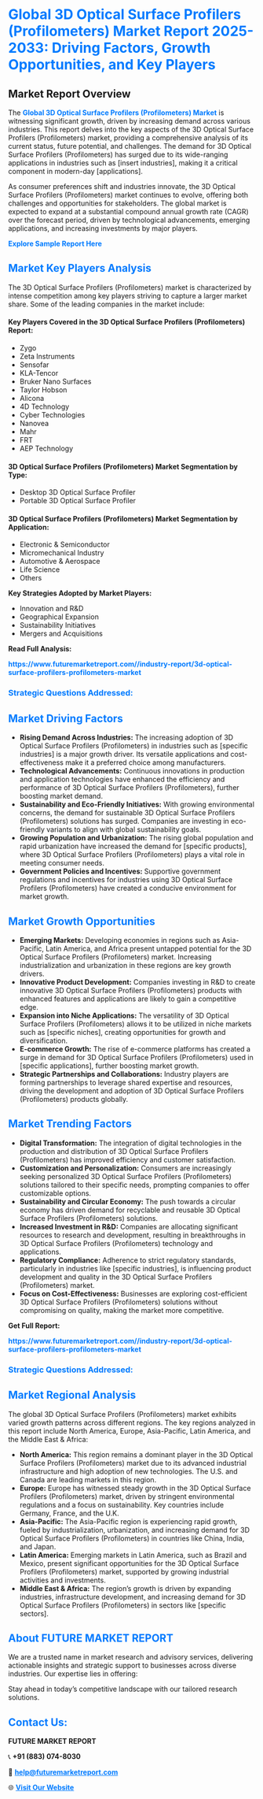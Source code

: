 <h1 style="color: #007BFF;">Global 3D Optical Surface Profilers (Profilometers) Market Report 2025-2033: Driving Factors, Growth Opportunities, and Key Players</h1>

<section id="overview">
<h2>Market Report Overview</h2>
<p>The <a href="https://www.futuremarketreport.com//industry-report/3d-optical-surface-profilers-profilometers-market" style="color: #007BFF; text-decoration: none;"><strong>Global 3D Optical Surface Profilers (Profilometers) Market</strong></a> is witnessing significant growth, driven by increasing demand across various industries. This report delves into the key aspects of the 3D Optical Surface Profilers (Profilometers) market, providing a comprehensive analysis of its current status, future potential, and challenges. The demand for 3D Optical Surface Profilers (Profilometers) has surged due to its wide-ranging applications in industries such as [insert industries], making it a critical component in modern-day [applications].</p>
<p>As consumer preferences shift and industries innovate, the 3D Optical Surface Profilers (Profilometers) market continues to evolve, offering both challenges and opportunities for stakeholders. The global market is expected to expand at a substantial compound annual growth rate (CAGR) over the forecast period, driven by technological advancements, emerging applications, and increasing investments by major players.</p>
</section>

<section id="overview">
<p><a href="https://www.futuremarketreport.com//request-sample/reportId=91755" style="color: #007BFF; text-decoration: none;"><strong>Explore Sample Report Here</strong></a></p>
</section>

<section id="key-players">
<h2 style="color: #007BFF;">Market Key Players Analysis</h2>
<p>The 3D Optical Surface Profilers (Profilometers) market is characterized by intense competition among key players striving to capture a larger market share. Some of the leading companies in the market include:</p>
<h4>Key Players Covered in the 3D Optical Surface Profilers (Profilometers) Report:</h4>
<ul><li>Zygo</li><li>Zeta Instruments</li><li>Sensofar</li><li>KLA-Tencor</li><li>Bruker Nano Surfaces</li><li>Taylor Hobson</li><li>Alicona</li><li>4D Technology</li><li>Cyber Technologies</li><li>Nanovea</li><li>Mahr</li><li>FRT</li><li>AEP Technology</li></ul>
<h4>3D Optical Surface Profilers (Profilometers) Market Segmentation by Type:</h4>
<ul><li>Desktop 3D Optical Surface Profiler</li><li>Portable 3D Optical Surface Profiler</li></ul>

<h4>3D Optical Surface Profilers (Profilometers) Market Segmentation by Application:</h4>
<ul><li>Electronic &amp; Semiconductor</li><li>Micromechanical Industry</li><li>Automotive &amp; Aerospace</li><li>Life Science</li><li>Others</li></ul>
<p><strong>Key Strategies Adopted by Market Players:</strong></p>
<ul>
<li>Innovation and R&D</li>
<li>Geographical Expansion</li>
<li>Sustainability Initiatives</li>
<li>Mergers and Acquisitions</li>
</ul>
</section>

<section>
<p><strong>Read Full Analysis: </strong></p><a href="https://www.futuremarketreport.com//industry-report/3d-optical-surface-profilers-profilometers-market" style="color: #007BFF; text-decoration: none;"><strong>https://www.futuremarketreport.com//industry-report/3d-optical-surface-profilers-profilometers-market</strong></a>
<h3 style="color: #007BFF;">Strategic Questions Addressed:</h3>
</section>

<section id="driving-factors">
<h2 style="color: #007BFF;">Market Driving Factors</h2>
<ul>
<li><strong>Rising Demand Across Industries:</strong> The increasing adoption of 3D Optical Surface Profilers (Profilometers) in industries such as [specific industries] is a major growth driver. Its versatile applications and cost-effectiveness make it a preferred choice among manufacturers.</li>
<li><strong>Technological Advancements:</strong> Continuous innovations in production and application technologies have enhanced the efficiency and performance of 3D Optical Surface Profilers (Profilometers), further boosting market demand.</li>
<li><strong>Sustainability and Eco-Friendly Initiatives:</strong> With growing environmental concerns, the demand for sustainable 3D Optical Surface Profilers (Profilometers) solutions has surged. Companies are investing in eco-friendly variants to align with global sustainability goals.</li>
<li><strong>Growing Population and Urbanization:</strong> The rising global population and rapid urbanization have increased the demand for [specific products], where 3D Optical Surface Profilers (Profilometers) plays a vital role in meeting consumer needs.</li>
<li><strong>Government Policies and Incentives:</strong> Supportive government regulations and incentives for industries using 3D Optical Surface Profilers (Profilometers) have created a conducive environment for market growth.</li>
</ul>
</section>

<section id="growth-opportunities">
<h2 style="color: #007BFF;">Market Growth Opportunities</h2>
<ul>
<li><strong>Emerging Markets:</strong> Developing economies in regions such as Asia-Pacific, Latin America, and Africa present untapped potential for the 3D Optical Surface Profilers (Profilometers) market. Increasing industrialization and urbanization in these regions are key growth drivers.</li>
<li><strong>Innovative Product Development:</strong> Companies investing in R&D to create innovative 3D Optical Surface Profilers (Profilometers) products with enhanced features and applications are likely to gain a competitive edge.</li>
<li><strong>Expansion into Niche Applications:</strong> The versatility of 3D Optical Surface Profilers (Profilometers) allows it to be utilized in niche markets such as [specific niches], creating opportunities for growth and diversification.</li>
<li><strong>E-commerce Growth:</strong> The rise of e-commerce platforms has created a surge in demand for 3D Optical Surface Profilers (Profilometers) used in [specific applications], further boosting market growth.</li>
<li><strong>Strategic Partnerships and Collaborations:</strong> Industry players are forming partnerships to leverage shared expertise and resources, driving the development and adoption of 3D Optical Surface Profilers (Profilometers) products globally.</li>
</ul>
</section>

<section id="trending-factors">
<h2 style="color: #007BFF;">Market Trending Factors</h2>
<ul>
<li><strong>Digital Transformation:</strong> The integration of digital technologies in the production and distribution of 3D Optical Surface Profilers (Profilometers) has improved efficiency and customer satisfaction.</li>
<li><strong>Customization and Personalization:</strong> Consumers are increasingly seeking personalized 3D Optical Surface Profilers (Profilometers) solutions tailored to their specific needs, prompting companies to offer customizable options.</li>
<li><strong>Sustainability and Circular Economy:</strong> The push towards a circular economy has driven demand for recyclable and reusable 3D Optical Surface Profilers (Profilometers) solutions.</li>
<li><strong>Increased Investment in R&D:</strong> Companies are allocating significant resources to research and development, resulting in breakthroughs in 3D Optical Surface Profilers (Profilometers) technology and applications.</li>
<li><strong>Regulatory Compliance:</strong> Adherence to strict regulatory standards, particularly in industries like [specific industries], is influencing product development and quality in the 3D Optical Surface Profilers (Profilometers) market.</li>
<li><strong>Focus on Cost-Effectiveness:</strong> Businesses are exploring cost-efficient 3D Optical Surface Profilers (Profilometers) solutions without compromising on quality, making the market more competitive.</li>
</ul>
</section>

<section>
<p><strong>Get Full Report: </strong></p><a href="https://www.futuremarketreport.com//industry-report/3d-optical-surface-profilers-profilometers-market" style="color: #007BFF; text-decoration: none;"><strong>https://www.futuremarketreport.com//industry-report/3d-optical-surface-profilers-profilometers-market</strong></a>
<h3 style="color: #007BFF;">Strategic Questions Addressed:</h3>
</section>


<section id="regional-analysis">
<h2 style="color: #007BFF;">Market Regional Analysis</h2>
<p>The global 3D Optical Surface Profilers (Profilometers) market exhibits varied growth patterns across different regions. The key regions analyzed in this report include North America, Europe, Asia-Pacific, Latin America, and the Middle East & Africa:</p>
<ul>
<li><strong>North America:</strong> This region remains a dominant player in the 3D Optical Surface Profilers (Profilometers) market due to its advanced industrial infrastructure and high adoption of new technologies. The U.S. and Canada are leading markets in this region.</li>
<li><strong>Europe:</strong> Europe has witnessed steady growth in the 3D Optical Surface Profilers (Profilometers) market, driven by stringent environmental regulations and a focus on sustainability. Key countries include Germany, France, and the U.K.</li>
<li><strong>Asia-Pacific:</strong> The Asia-Pacific region is experiencing rapid growth, fueled by industrialization, urbanization, and increasing demand for 3D Optical Surface Profilers (Profilometers) in countries like China, India, and Japan.</li>
<li><strong>Latin America:</strong> Emerging markets in Latin America, such as Brazil and Mexico, present significant opportunities for the 3D Optical Surface Profilers (Profilometers) market, supported by growing industrial activities and investments.</li>
<li><strong>Middle East & Africa:</strong> The region’s growth is driven by expanding industries, infrastructure development, and increasing demand for 3D Optical Surface Profilers (Profilometers) in sectors like [specific sectors].</li>
</ul>
</section>

<footer>
<h2 style="color: #007BFF;">About FUTURE MARKET REPORT</h2>
<p>We are a trusted name in market research and advisory services, delivering actionable insights and strategic support to businesses across diverse industries. Our expertise lies in offering:</p>

<p>Stay ahead in today’s competitive landscape with our tailored research solutions.</p>

<h2 style="color: #007BFF;">Contact Us:</h2>
<p><strong>FUTURE MARKET REPORT</strong></p>
<p>📞 <strong>+91 (883) 074-8030</strong></p>
<p>📧 <strong><a href="mailto:help@futuremarketreport.com" style="color: #007BFF;">help@futuremarketreport.com</a></strong></p>
<p>🌐 <strong><a href="https://www.futuremarketreport.com/" style="color: #007BFF;">Visit Our Website</a></strong></p>
</footer>